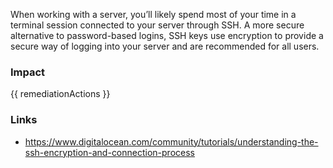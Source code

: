
When working with a server, you’ll likely spend most of your time in a terminal session connected to your server through SSH. A more secure alternative to password-based logins, SSH keys use encryption to provide a secure way of logging into your server and are recommended for all users.


### Impact
<!-- Add Impact here -->

<!-- DO NOT CHANGE -->
{{ remediationActions }}

### Links
- https://www.digitalocean.com/community/tutorials/understanding-the-ssh-encryption-and-connection-process


